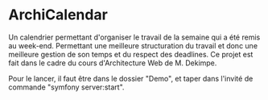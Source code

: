 # ArchiCalendar
Un calendrier permettant d'organiser le travail de la semaine qui a été remis au week-end. Permettant une meilleure structuration du travail et donc une meilleure gestion de son temps et du respect des deadlines. Ce projet est fait dans le cadre du cours d'Architecture Web de M. Dekimpe.

Pour le lancer, il faut être dans le dossier "Demo", et taper dans l'invité de commande "symfony server:start".